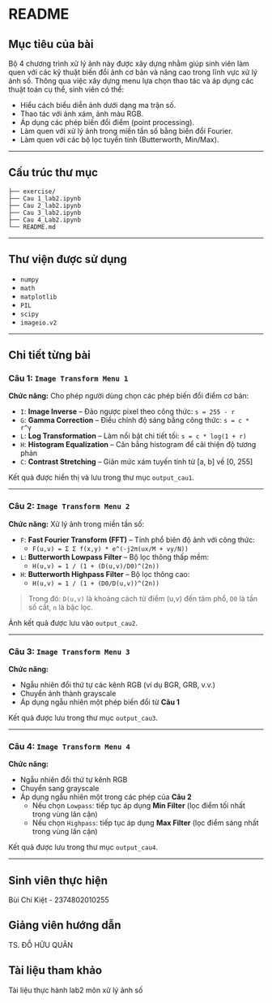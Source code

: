 # README

## Mục tiêu của bài
Bộ 4 chương trình xử lý ảnh này được xây dựng nhằm giúp sinh viên làm quen với các kỹ thuật biến đổi ảnh cơ bản và nâng cao trong lĩnh vực xử lý ảnh số. Thông qua việc xây dựng menu lựa chọn thao tác và áp dụng các thuật toán cụ thể, sinh viên có thể:

- Hiểu cách biểu diễn ảnh dưới dạng ma trận số.
- Thao tác với ảnh xám, ảnh màu RGB.
- Áp dụng các phép biến đổi điểm (point processing).
- Làm quen với xử lý ảnh trong miền tần số bằng biến đổi Fourier.
- Làm quen với các bộ lọc tuyến tính (Butterworth, Min/Max).

---

## Cấu trúc thư mục
```
├── exercise/ 
├── Cau 1_lab2.ipynb
├── Cau 2_lab2.ipynb
├── Cau 3_lab2.ipynb
├── Cau 4_Lab2.ipynb
└── README.md
```

---

## Thư viện được sử dụng
- `numpy`
- `math`
- `matplotlib`
- `PIL` 
- `scipy`
- `imageio.v2`

---

## Chi tiết từng bài
### Câu 1: `Image Transform Menu 1`
**Chức năng:** Cho phép người dùng chọn các phép biến đổi điểm cơ bản:
- `I`: **Image Inverse** – Đảo ngược pixel theo công thức: `s = 255 - r`
- `G`: **Gamma Correction** – Điều chỉnh độ sáng bằng công thức: `s = c * r^γ`
- `L`: **Log Transformation** – Làm nổi bật chi tiết tối: `s = c * log(1 + r)`
- `H`: **Histogram Equalization** – Cân bằng histogram để cải thiện độ tương phản
- `C`: **Contrast Stretching** – Giãn mức xám tuyến tính từ [a, b] về [0, 255]

Kết quả được hiển thị và lưu trong thư mục `output_cau1`.

---

### Câu 2: `Image Transform Menu 2`
**Chức năng:** Xử lý ảnh trong miền tần số:
- `F`: **Fast Fourier Transform (FFT)** – Tính phổ biên độ ảnh với công thức:
  - `F(u,v) = Σ Σ f(x,y) * e^(-j2π(ux/M + vy/N))`
- `L`: **Butterworth Lowpass Filter** – Bộ lọc thông thấp mềm:
  - `H(u,v) = 1 / (1 + (D(u,v)/D0)^(2n))`
- `H`: **Butterworth Highpass Filter** – Bộ lọc thông cao:
  - `H(u,v) = 1 / (1 + (D0/D(u,v))^(2n))`

> Trong đó: `D(u,v)` là khoảng cách từ điểm (u,v) đến tâm phổ, `D0` là tần số cắt, `n` là bậc lọc.

Ảnh kết quả được lưu vào `output_cau2`.

---

### Câu 3: `Image Transform Menu 3`
**Chức năng:**
- Ngẫu nhiên đổi thứ tự các kênh RGB (ví dụ BGR, GRB, v.v.)
- Chuyển ảnh thành grayscale
- Áp dụng ngẫu nhiên một phép biến đổi từ **Câu 1**

Kết quả được lưu trong thư mục `output_cau3`.

---

### Câu 4: `Image Transform Menu 4`
**Chức năng:**
- Ngẫu nhiên đổi thứ tự kênh RGB
- Chuyển sang grayscale
- Áp dụng ngẫu nhiên một trong các phép của **Câu 2**
  - Nếu chọn `Lowpass`: tiếp tục áp dụng **Min Filter** (lọc điểm tối nhất trong vùng lân cận)
  - Nếu chọn `Highpass`: tiếp tục áp dụng **Max Filter** (lọc điểm sáng nhất trong vùng lân cận)

Kết quả được lưu trong thư mục `output_cau4`.

---

## Sinh viên thực hiện
Bùi Chí Kiệt - 2374802010255

## Giảng viên hướng dẫn
TS. ĐỖ HỮU QUÂN

## Tài liệu tham khảo
Tài liệu thực hành lab2 môn xử lý ảnh số
